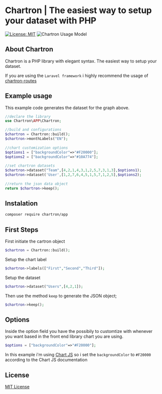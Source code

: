 # Chartron | The easiest way to setup your dataset with PHP

[![License: MIT](https://img.shields.io/badge/License-MIT-yellow.svg)](https://opensource.org/licenses/MIT)
![Chartron Usage Model](https://user-images.githubusercontent.com/29663800/184460715-e4d83011-694a-439d-81ca-4c50bd156733.png)


## About Chartron

Chartron is a PHP library with elegant syntax. The easiest way to setup your dataset.

If you are using the `Laravel framework` i highly recommend the usage of [chartron-routes](https://github.com/jamesyan20/chartron-routes)

## Example usage

This example code generates the dataset for the graph above.

```php
//declare the library
use Chartron\APP\Chartron;

//build and configurations
$chartron = Chartron::build();
$chartron->monthLabels("EN");
    
//chart customization options
$options1 = ["backgroundColor"=>"#F20000"];
$options2 = ["backgroundColor"=>"#10A774"];
    
//set chartron datasets
$chartron->dataset("Team",[4,2,1,4,3,1,2,5,7,3,1,3],$options1);
$chartron->dataset('User',[1,2,7,6,4,5,1,5,7,1,2,5],$options2);
    
//return the json data object
return $chartron->keep();
```

## Instalation

```sh
composer require chartron/app
```

## First Steps
First initiate the cartron object
```php
$chartron = Chartron::build();
```
Setup the chart label
```php
$chartron->labels(["First","Second","Third"]);
```
Setup the dataset
```php
$chartron->dataset("Users",[4,2,1]);
```
Then use the method `keep` to generate the JSON object;
```php
$chartron->keep();
```
## Options
Inside the option field you have the possibily to customtize with whenever you want based in the front end library chart you are using.
```php
$options = ["backgroundColor"=>"#F20000"];
```
In this example i'm using [Chart JS](https://www.chartjs.org/) so i set the `backgroundColor` to `#F20000` according to the Chart JS documentation 

## License
[MIT License](https://github.com/jamesyan20/Chartron/blob/3686941f83a1a838b9714f5d402e384d43f1040c/LICENSE.md)



